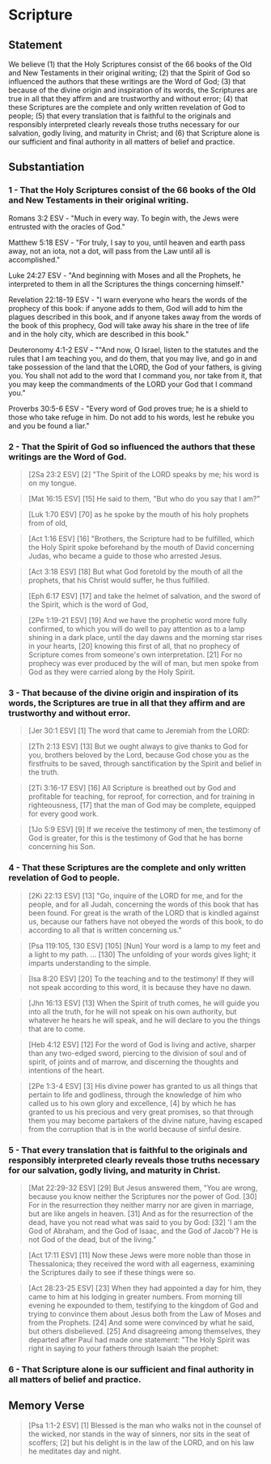 # Scripture

## Statement
We believe (1) that the Holy Scriptures consist of the 66 books of the Old and New Testaments in their original writing; (2) that the Spirit of God so influenced the authors that these writings are the Word of God; (3) that because of the divine origin and inspiration of its words, the Scriptures are true in all that they affirm and are trustworthy and without error; (4) that these Scriptures are the complete and only written revelation of God to people; (5) that every translation that is faithful to the originals and responsibly interpreted clearly reveals those truths necessary for our salvation, godly living, and maturity in Christ; and (6) that Scripture alone is our sufficient and final authority in all matters of belief and practice.

## Substantiation
### 1 - That the Holy Scriptures consist of the 66 books of the Old and New Testaments in their original writing.
Romans 3:2 ESV - "Much in every way. To begin with, the Jews were entrusted with the oracles of God."

Matthew 5:18 ESV - "For truly, I say to you, until heaven and earth pass away, not an iota, not a dot, will pass from the Law until all is accomplished."

Luke 24:27 ESV - "And beginning with Moses and all the Prophets, he interpreted to them in all the Scriptures the things concerning himself."

Revelation 22:18-19 ESV - "I warn everyone who hears the words of the prophecy of this book: if anyone adds to them, God will add to him the plagues described in this book, and if anyone takes away from the words of the book of this prophecy, God will take away his share in the tree of life and in the holy city, which are described in this book."

Deuteronomy 4:1-2 ESV - ""And now, O Israel, listen to the statutes and the rules that I am teaching you, and do them, that you may live, and go in and take possession of the land that the LORD, the God of your fathers, is giving you. You shall not add to the word that I command you, nor take from it, that you may keep the commandments of the LORD your God that I command you."

Proverbs 30:5-6 ESV - "Every word of God proves true; he is a shield to those who take refuge in him. Do not add to his words, lest he rebuke you and you be found a liar."

### 2 - That the Spirit of God so influenced the authors that these writings are the Word of God.
>[2Sa 23:2 ESV] [2] "The Spirit of the LORD speaks by me; his word is on my tongue.

>[Mat 16:15 ESV] [15] He said to them, "But who do you say that I am?"

>[Luk 1:70 ESV] [70] as he spoke by the mouth of his holy prophets from of old,

>[Act 1:16 ESV] [16] "Brothers, the Scripture had to be fulfilled, which the Holy Spirit spoke beforehand by the mouth of David concerning Judas, who became a guide to those who arrested Jesus.

>[Act 3:18 ESV] [18] But what God foretold by the mouth of all the prophets, that his Christ would suffer, he thus fulfilled.

>[Eph 6:17 ESV] [17] and take the helmet of salvation, and the sword of the Spirit, which is the word of God,

>[2Pe 1:19-21 ESV] [19] And we have the prophetic word more fully confirmed, to which you will do well to pay attention as to a lamp shining in a dark place, until the day dawns and the morning star rises in your hearts, [20] knowing this first of all, that no prophecy of Scripture comes from someone's own interpretation. [21] For no prophecy was ever produced by the will of man, but men spoke from God as they were carried along by the Holy Spirit.

### 3 - That because of the divine origin and inspiration of its words, the Scriptures are true in all that they affirm and are trustworthy and without error.
>[Jer 30:1 ESV] [1] The word that came to Jeremiah from the LORD:

>[2Th 2:13 ESV] [13] But we ought always to give thanks to God for you, brothers beloved by the Lord, because God chose you as the firstfruits to be saved, through sanctification by the Spirit and belief in the truth.

>[2Ti 3:16-17 ESV] [16] All Scripture is breathed out by God and profitable for teaching, for reproof, for correction, and for training in righteousness, [17] that the man of God may be complete, equipped for every good work.

>[1Jo 5:9 ESV] [9] If we receive the testimony of men, the testimony of God is greater, for this is the testimony of God that he has borne concerning his Son.

### 4 - That these Scriptures are the complete and only written revelation of God to people.
>[2Ki 22:13 ESV] [13] "Go, inquire of the LORD for me, and for the people, and for all Judah, concerning the words of this book that has been found. For great is the wrath of the LORD that is kindled against us, because our fathers have not obeyed the words of this book, to do according to all that is written concerning us."

>[Psa 119:105, 130 ESV] [105] [Nun] Your word is a lamp to my feet and a light to my path. ... [130] The unfolding of your words gives light; it imparts understanding to the simple.

>[Isa 8:20 ESV] [20] To the teaching and to the testimony! If they will not speak according to this word, it is because they have no dawn.

>[Jhn 16:13 ESV] [13] When the Spirit of truth comes, he will guide you into all the truth, for he will not speak on his own authority, but whatever he hears he will speak, and he will declare to you the things that are to come.

>[Heb 4:12 ESV] [12] For the word of God is living and active, sharper than any two-edged sword, piercing to the division of soul and of spirit, of joints and of marrow, and discerning the thoughts and intentions of the heart.

>[2Pe 1:3-4 ESV] [3] His divine power has granted to us all things that pertain to life and godliness, through the knowledge of him who called us to his own glory and excellence, [4] by which he has granted to us his precious and very great promises, so that through them you may become partakers of the divine nature, having escaped from the corruption that is in the world because of sinful desire.

### 5 - That every translation that is faithful to the originals and responsibly interpreted clearly reveals those truths necessary for our salvation, godly living, and maturity in Christ.

>[Mat 22:29-32 ESV] [29] But Jesus answered them, "You are wrong, because you know neither the Scriptures nor the power of God. [30] For in the resurrection they neither marry nor are given in marriage, but are like angels in heaven. [31] And as for the resurrection of the dead, have you not read what was said to you by God: [32] 'I am the God of Abraham, and the God of Isaac, and the God of Jacob'? He is not God of the dead, but of the living."

>[Act 17:11 ESV] [11] Now these Jews were more noble than those in Thessalonica; they received the word with all eagerness, examining the Scriptures daily to see if these things were so.

>[Act 28:23-25 ESV] [23] When they had appointed a day for him, they came to him at his lodging in greater numbers. From morning till evening he expounded to them, testifying to the kingdom of God and trying to convince them about Jesus both from the Law of Moses and from the Prophets. [24] And some were convinced by what he said, but others disbelieved. [25] And disagreeing among themselves, they departed after Paul had made one statement: "The Holy Spirit was right in saying to your fathers through Isaiah the prophet:

### 6 - That Scripture alone is our sufficient and final authority in all matters of belief and practice.

## Memory Verse

>[Psa 1:1-2 ESV] [1] Blessed is the man who walks not in the counsel of the wicked, nor stands in the way of sinners, nor sits in the seat of scoffers; [2] but his delight is in the law of the LORD, and on his law he meditates day and night.
